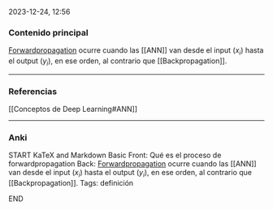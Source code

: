 2023-12-24, 12:56
### Contenido principal

[Forwardpropagation](https://es.wikipedia.org/wiki/Red_neuronal_prealimentada) ocurre cuando las [[ANN]] van desde el input ($x_i$) hasta el output ($y_i$), en ese orden, al contrario que [[Backpropagation]].

--- 
### Referencias

[[Conceptos de Deep Learning#ANN]]

---
### Anki

START
KaTeX and Markdown Basic
Front: Qué es el proceso de forwardpropagation
Back: [Forwardpropagation](https://es.wikipedia.org/wiki/Red_neuronal_prealimentada) ocurre cuando las [[ANN]] van desde el input ($x_i$) hasta el output ($y_i$), en ese orden, al contrario que [[Backpropagation]].
Tags: definición
<!--ID: 1703419468203-->
END
